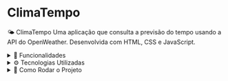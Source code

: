 # ClimaTempo

🌤️ ClimaTempo
Uma aplicação que consulta a previsão do tempo usando a API do OpenWeather. Desenvolvida com HTML, CSS e JavaScript.

<details> <summary>🚀 Funcionalidades</summary>
🔍 Consulta de previsão do tempo por cidade.
🌡️ Exibição de temperatura, umidade e condições climáticas.
📅 Previsão para os próximos dias.
</details>

<details> <summary>⚙️ Tecnologias Utilizadas</summary>
HTML5 para a estrutura da página.
CSS3 para o estilo e responsividade.
JavaScript para consumir a API e manipular o DOM.
OpenWeather API para obter dados climáticos em tempo real.
</details>

<details> <summary>🔧 Como Rodar o Projeto</summary>
Clone o repositório: 
git clone https://github.com/Allan-Souza13/ClimaTempo.git
  
Abra o arquivo index.html no navegador.

<details> 
  <summary>🌐 API Utilizada</summary>
OpenWeather
</details>



![Nosso Brasil!!](src/assets/tempo.png)
